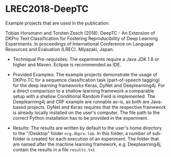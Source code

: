 # LREC2018-DeepTC

Example projects that are used in the publication:

Tobias Horsmann and Torsten Zesch (2018). DeepTC - An Extension of DKPro Text Classification for Fostering Reproducibility of Deep Learning Experiments. In proceedings of International Conference on Language Resources and Evaluation (LREC). Miyazaki, Japan.

* Techniqual Pre-requisites: The experiments require a Java JDK 1.8 or higher and Maven. Eclipse is recommended as IDE.

* Provided Examples:
The example projects demonstrate the usage of DKPro TC for a sequence classification task (part-of-speech tagging) for the deep learning frameworks Keras, DyNet and Deeplearning4j. For a direct comparison to a shallow learning framework a comparable setup with a shallow Conditional Random Field is implemented.
The Deeplearning4j and CRF example are runnable as-is, as both are Java-based projects. DyNet and Keras requires that the respective framework is already locally installed on the user's computer. The file path to the correct Python installation has to be provided in the experiment.

* Results: 
The results are written by default to the user's home directory to the "/Desktop" folder `org.dkpro.lab`. In this folder, a number of sub-folder is created for each execution of an experiment. The folder that are named after the machine learning framework, e.g. Deeplearning4j, contain the results in a file `results.txt`
